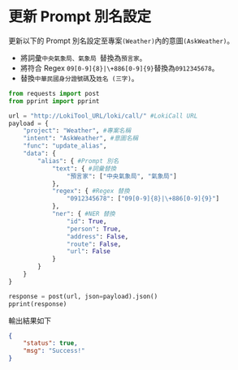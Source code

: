 # 更新 Prompt 別名設定

更新以下的 Prompt 別名設定至專案`(Weather)`內的意圖`(AskWeather)`。

- 將詞彙`中央氣象局、氣象局 `替換為`預言家`。
- 將符合 Regex `09[0-9]{8}|\+886[0-9]{9}`替換為`0912345678`。
- 替換`中華民國身分證號碼`及`姓名 (三字)`。

```python
from requests import post
from pprint import pprint

url = "http://LokiTool_URL/loki/call/" #LokiCall URL
payload = {
    "project": "Weather", #專案名稱
    "intent": "AskWeather", #意圖名稱
    "func": "update_alias",
    "data": {
        "alias": { #Prompt 別名
            "text": { #詞彙替換
                "預言家": ["中央氣象局", "氣象局"]
            },
            "regex": { #Regex 替換
                "0912345678": ["09[0-9]{8}|\+886[0-9]{9}"]
            },
            "ner": { #NER 替換
                "id": True,
                "person": True,
                "address": False,
                "route": False,
                "url": False
            }
        }
    }
}

response = post(url, json=payload).json()
pprint(response)
```

輸出結果如下

```json
{
    "status": true,
    "msg": "Success!"
}
```